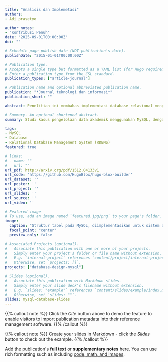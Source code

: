 ```yaml
---
title: "Analisis dan Implemetasi"
authors:
- Adi prasetyo

author_notes:
- "Kontribusi Penuh"
date: "2025-09-01T00:00:00Z"
doi: ""

# Schedule page publish date (NOT publication's date).
publishDate: "2015-01-01T00:00:00Z"

# Publication type.
# Accepts a single type but formatted as a YAML list (for Hugo requirements).
# Enter a publication type from the CSL standard.
publication_types: ["article-journal"]

# Publication name and optional abbreviated publication name.
publication: "*Journal teknologi dan informasi*"
publication_short: ""

abstract: Penelitian ini membahas implementasi database relasional menggunakan MySQL, yang difokuskan pada optimalisasi query dan desain database untuk aplikasi manajemen data. Hasil penelitian menunjukkan peningkatan efisiensi dengan indeks yang terstruktur serta pemanfaatan stored procedure. Studi kasus menggunakan sistem akademik untuk mengelola data siswa, guru, dan mata pelajaran.

# Summary. An optional shortened abstract.
summary: Studi kasus pengelolaan data akademik menggunakan MySQL, dengan fokus pada desain database yang optimal dan implementasi query.

tags:
- MySQL
- Database
- Relational Database Management System (RDBMS)
featured: true

# links:
# - name: ""
#   url: ""
url_pdf: http://arxiv.org/pdf/1512.04133v1
url_code: 'https://github.com/HugoBlox/hugo-blox-builder'
url_dataset: ''
url_poster: ''
url_project: ''
url_slides: ''
url_source: ''
url_video: ''

# Featured image
# To use, add an image named `featured.jpg/png` to your page's folder. 
image:
  caption: "Struktur tabel pada MySQL, diimplementasikan untuk sistem akademik"
  focal_point: "center"
  preview_only: false

# Associated Projects (optional).
#   Associate this publication with one or more of your projects.
#   Simply enter your project's folder or file name without extension.
#   E.g. `internal-project` references `content/project/internal-project/index.md`.
#   Otherwise, set `projects: []`.
projects: ["database-design-mysql"]

# Slides (optional).
#   Associate this publication with Markdown slides.
#   Simply enter your slide deck's filename without extension.
#   E.g. `slides: "example"` references `content/slides/example/index.md`.
#   Otherwise, set `slides: ""`.
slides: mysql-database-slides
---
```


{{% callout note %}}
Click the *Cite* button above to demo the feature to enable visitors to import publication metadata into their reference management software.
{{% /callout %}}

{{% callout note %}}
Create your slides in Markdown - click the *Slides* button to check out the example.
{{% /callout %}}

Add the publication's **full text** or **supplementary notes** here. You can use rich formatting such as including [code, math, and images](https://docs.hugoblox.com/content/writing-markdown-latex/).
